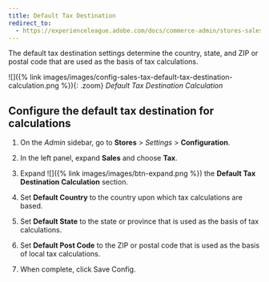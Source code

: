 ```yaml
---
title: Default Tax Destination
redirect_to:
  - https://experienceleague.adobe.com/docs/commerce-admin/stores-sales/site-store/taxes/tax-class.html#default-tax-destination
---
```


The default tax destination settings determine the country, state, and ZIP or postal code that are used as the basis of tax calculations.

![]({% link images/images/config-sales-tax-default-tax-destination-calculation.png %}){: .zoom}
_Default Tax Destination Calculation_

## Configure the default tax destination for calculations

1. On the _Admin_ sidebar, go to **Stores** > _Settings_ > **Configuration**.

1. In the left panel, expand **Sales** and choose **Tax**.

1. Expand ![]({% link images/images/btn-expand.png %}) the **Default Tax Destination Calculation** section.

1. Set **Default Country** to the country upon which tax calculations are based.

1. Set **Default State** to the state or province that is used as the basis of tax calculations.

1. Set **Default Post Code** to the ZIP or postal code that is used as the basis of local tax calculations.

1. When complete, click <span class="btn">Save Config</span>.
